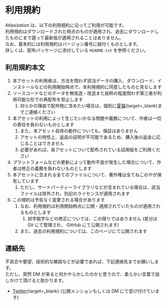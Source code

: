 # 利用規約

Atlasization は、以下の利用規約に沿ってご利用が可能です。  
利用規約はダウンロードされた時点のものが適用され、過去にダウンロードしたものにまで遡って最新版が適用されることはありません。  
なお、基本的には利用規約はバージョン番号に紐付くものとします。  
詳しくは、配布パッケージに添付している `README.txt` を参照ください。

## 利用規約本文

1. 本アセットの利用者は、方法を問わず該当データの購入、ダウンロード、インストールなどの利用開始時点で、本利用規約に同意したものと見なします
1. ソースコードなどのデータを無改造・改造また抜粋の程度問わず第三者が利用可能な形での再配布を禁止します
    1. 何らかの理由で配布物に含めたい場合は、個別に[夏猫](https://twitter.com/6jz){target=\_blank}までご連絡ください
1. 本アセットの利用によって生じたいかなる問題や義務について、作者は一切の責任を負わないものとします
    1. また、本アセット自体の動作についても、保証はありません
    1. アセットの特性上、返品の証明が不可能であるため、購入後の返金に応じることはできません
    1. 必要があれば、各アセットについて配布されている試用版をご利用ください
1. プラットフォームなどの更新によって動作不良が発生した場合について、作者は修正の義務を負わないものとします
1. 本アセットに含まれる全てのファイルについて、著作権は全てねこのやが保有しています
    1. ただし、サードパーティーライブラリなどが含まれている場合は、該当ファイルは除外され、別記のライセンスが適用されます
1. この規約は予告なく変更される場合があります
    1. なお、利用規約は利用開始時点に公開・適用されていたものが適用されるものとします
        1. 誤字脱字などの修正については、この限りではありません (差分は Git にて管理され、 GitHub にて公開されます)
    1. また、過去の利用規約については、このページにて公開されます

## 連絡先

不具合や要望、技術的な解説などが必要であれば、下記連絡先までお願いします。  
ただし、突然 DM が来ると何かやらかしたのかと思うので、柔らかい言葉で話しかけて頂けると助かります。

-   [Twitter](https://r.mochizuki.moe/BoothSupport){target=\_blank} (公開メンションもしくは DM にて受け付けています)
